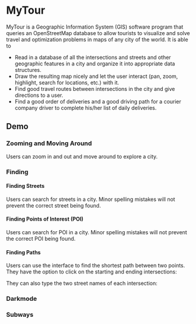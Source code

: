 # MyTour
MyTour is a Geographic Information System (GIS) software program that queries an OpenStreetMap database to allow tourists to visualize and solve travel and optimization problems in maps of any city of the world. It is able to

- Read in a database of all the intersections and streets and other geographic features in a city and organize it into appropriate data structures.
- Draw the resulting map nicely and let the user interact (pan, zoom, highlight, search for locations, etc.) with it.
- Find good travel routes between intersections in the city and give directions to a user.
- Find a good order of deliveries and a good driving path for a courier company driver to complete
his/her list of daily deliveries.

## Demo
### Zooming and Moving Around
Users can zoom in and out and move around to explore a city.

### Finding
#### Finding Streets
Users can search for streets in a city. Minor spelling mistakes will not prevent the correct street being found.

#### Finding Points of Interest (POI)
Users can search for POI in a city. Minor spelling mistakes will not prevent the correct POI being found.

#### Finding Paths
Users can use the interface to find the shortest path between two points. They have the option to click on the starting and ending intersections:

They can also type the two street names of each intersection:

### Darkmode

### Subways


